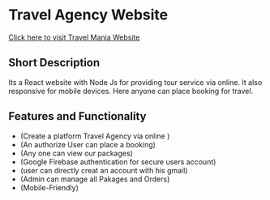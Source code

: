# Travel Agency Website
[Click here to visit Travel Mania Website](https://tuki-travel-nazmul-rion.netlify.app/)
## Short Description
Its a React website with Node Js  for providing tour service via online. It also responsive for mobile devices. Here anyone can place booking for travel.


## Features and Functionality
  - (Create a platform Travel Agency via online )
  - (An authorize User can place a booking)
  - (Any one can view our packages)
  - (Google Firebase authentication for secure users account)
  - (user can directly creat an account with his gmail)
  - (Admin can manage all Pakages and Orders)
  - (Mobile-Friendly)


  
  

